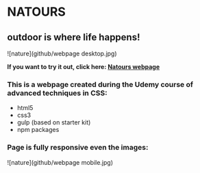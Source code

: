 # NATOURS
## outdoor is where life happens!

![nature](github/webpage desktop.jpg)


**If you want to try it out, click here: [Natours webpage](https://ulakrawczyk.github.io/Natours/)**

### This is a webpage created during the Udemy course of advanced techniques in CSS:
* html5
* css3
* gulp (based on starter kit)
* npm packages

### Page is fully responsive even the images:

![nature](github/webpage mobile.jpg)
